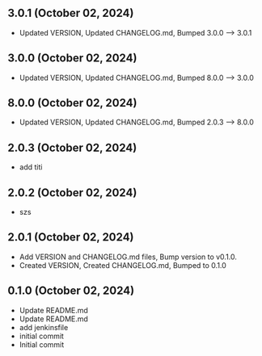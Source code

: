 ## 3.0.1 (October 02, 2024)
- Updated VERSION, Updated CHANGELOG.md, Bumped 3.0.0 –> 3.0.1

## 3.0.0 (October 02, 2024)
- Updated VERSION, Updated CHANGELOG.md, Bumped 8.0.0 –> 3.0.0

## 8.0.0 (October 02, 2024)
- Updated VERSION, Updated CHANGELOG.md, Bumped 2.0.3 –> 8.0.0

## 2.0.3 (October 02, 2024)
  - add titi

## 2.0.2 (October 02, 2024)
  - szs

## 2.0.1 (October 02, 2024)
  - Add VERSION and CHANGELOG.md files, Bump version to v0.1.0.
  - Created VERSION, Created CHANGELOG.md, Bumped to 0.1.0

## 0.1.0 (October 02, 2024)
  - Update README.md
  - Update README.md
  - add jenkinsfile
  - initial commit
  - Initial commit

